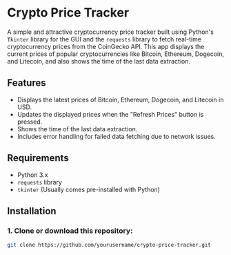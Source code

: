 # Crypto Price Tracker

A simple and attractive cryptocurrency price tracker built using Python's `Tkinter` library for the GUI and the `requests` library to fetch real-time cryptocurrency prices from the CoinGecko API. This app displays the current prices of popular cryptocurrencies like Bitcoin, Ethereum, Dogecoin, and Litecoin, and also shows the time of the last data extraction.

## Features

- Displays the latest prices of Bitcoin, Ethereum, Dogecoin, and Litecoin in USD.
- Updates the displayed prices when the "Refresh Prices" button is pressed.
- Shows the time of the last data extraction.
- Includes error handling for failed data fetching due to network issues.

## Requirements

- Python 3.x
- `requests` library
- `tkinter` (Usually comes pre-installed with Python)

## Installation

### 1. Clone or download this repository:
```bash
git clone https://github.com/yourusername/crypto-price-tracker.git
